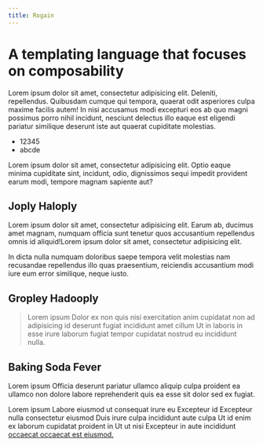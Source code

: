 ```yaml
---
title: Rogain
---
```


# A templating language that focuses on composability

Lorem ipsum dolor sit amet, consectetur adipisicing elit. Deleniti, repellendus. Quibusdam cumque qui tempora, quaerat odit asperiores culpa maxime facilis autem! In nisi accusamus modi excepturi eos ab quo magni possimus porro nihil incidunt, nesciunt delectus illo eaque est eligendi pariatur similique deserunt iste aut quaerat cupiditate molestias.

-  12345
-  abcde

Lorem ipsum dolor sit amet, consectetur adipisicing elit. Optio eaque minima cupiditate sint, incidunt, odio, dignissimos sequi impedit provident earum modi, tempore magnam sapiente aut?

## Joply Haloply

Lorem ipsum dolor sit amet, consectetur adipisicing elit. Earum ab, ducimus amet magnam, numquam officia sunt tenetur quos accusantium repellendus omnis id aliquid!Lorem ipsum dolor sit amet, consectetur adipisicing elit. 

In dicta nulla numquam doloribus saepe tempora velit molestias nam recusandae repellendus illo quas praesentium, reiciendis accusantium modi iure eum error similique, neque iusto.

## Gropley Hadooply

<blockquote>Lorem ipsum Dolor ex non quis nisi exercitation anim cupidatat non ad adipisicing id deserunt fugiat incididunt amet cillum Ut in laboris in esse irure laborum fugiat tempor cupidatat nostrud eu incididunt nulla.</blockquote>

## Baking Soda Fever

Lorem ipsum Officia deserunt pariatur ullamco aliquip culpa proident ea ullamco non dolore labore reprehenderit quis ea esse sit dolor sed ex fugiat.

Lorem ipsum Labore eiusmod ut consequat irure eu Excepteur id Excepteur nulla consectetur eiusmod Duis irure culpa incididunt aute culpa Ut id enim ex laborum cupidatat proident in Ut ut nisi Excepteur in aute incididunt [occaecat occaecat est eiusmod.](#)
